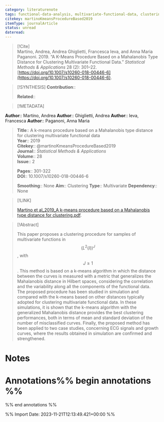 ```yaml
---
category: literaturenote
tags: functional-data-analysis, multivariate-functional-data, clustering, mahalanobis-distance, electrocardiogram
citekey: martinoKmeansProcedureBased2019
itemType: journalArticle
status: unread  
dateread:  
---
```


> [!Cite]  
> Martino, Andrea, Andrea Ghiglietti, Francesca Ieva, and Anna Maria Paganoni. 2019. “A K-Means Procedure Based on a Mahalanobis Type Distance for Clustering Multivariate Functional Data.” _Statistical Methods & Applications_ 28 (2): 301–22. [https://doi.org/10.1007/s10260-018-00446-6](https://doi.org/10.1007/s10260-018-00446-6).

> [!SYNTHESIS] 
>**Contribution**::
>
>**Related**:: 
>

> [!METADATA]  
>
**Author**:: Martino, Andrea
**Author**:: Ghiglietti, Andrea
**Author**:: Ieva, Francesca
**Author**:: Paganoni, Anna Maria<br>
> **Title**:: A k-means procedure based on a Mahalanobis type distance for clustering multivariate functional data    
> **Year**:: 2019     
> **Citekey**:: @martinoKmeansProcedureBased2019    
>**Journal**:: *Statistical Methods & Applications*    
>**Volume**:: 28    
>**Issue**:: 2     
>    
>    
>     
> **Pages**:: 301-322    
>**DOI**:: 10.1007/s10260-018-00446-6    
>
>**Smoothing**:: None
>**Aim**:: Clustering
>**Type**:: Multivariate
>**Dependency**:: None

> [!LINK] 
>
> [Martino et al_2019_A k-means procedure based on a Mahalanobis type distance for clustering.pdf](file:///Users/steven/Library/CloudStorage/GoogleDrive-steven.golovkine@ul.ie/My%20Drive/bibliography/Statistical%20Methods%20&%20Applications/2019/Martino%20et%20al_2019_A%20k-means%20procedure%20based%20on%20a%20Mahalanobis%20type%20distance%20for%20clustering.pdf).

>[!Abstract]
>
>This paper proposes a clustering procedure for samples of multivariate functions in $$(L^2(I))^{J}$$, with $$J\ge 1$$. This method is based on a k-means algorithm in which the distance between the curves is measured with a metric that generalizes the Mahalanobis distance in Hilbert spaces, considering the correlation and the variability along all the components of the functional data. The proposed procedure has been studied in simulation and compared with the k-means based on other distances typically adopted for clustering multivariate functional data. In these simulations, it is shown that the k-means algorithm with the generalized Mahalanobis distance provides the best clustering performances, both in terms of mean and standard deviation of the number of misclassified curves. Finally, the proposed method has been applied to two case studies, concerning ECG signals and growth curves, where the results obtained in simulation are confirmed and strengthened.
>>


# Notes<br>
# Annotations%% begin annotations %%  
 
  
%% end annotations %%

%% Import Date: 2023-11-21T12:13:49.421+00:00 %%
